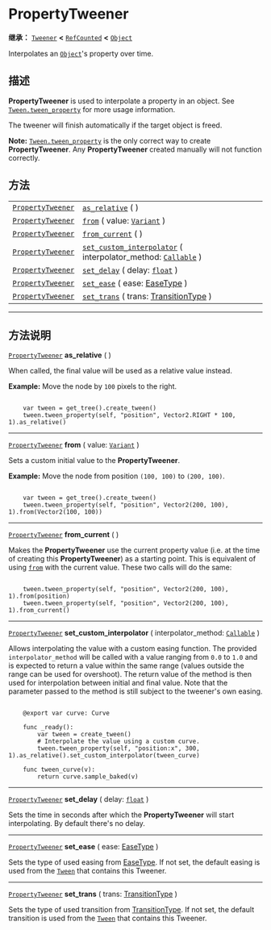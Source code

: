 <!-- ⚠ 请勿编辑本文件 ⚠ -->
<!-- 本文档使用脚本从 WeDot 引擎源码仓库生成。 -->
<!-- 生成脚本：https://github.com/WeDot-Engine/WeDot/tree/master/doc/tools/make_md.py； -->
<!-- 原文件：https://github.com/WeDot-Engine/WeDot/tree/master/doc/classes/PropertyTweener.xml。 -->

<div id="_class_propertytweener"></div>

# PropertyTweener

**继承：** [`Tweener`](class_tweener.md) **<** [`RefCounted`](class_refcounted.md) **<** [`Object`](class_object.md)

Interpolates an [`Object`](class_object.md)'s property over time.

## 描述

**PropertyTweener** is used to interpolate a property in an object. See [`Tween.tween_property`](class_tween.md#class_tween_method_tween_property) for more usage information.

The tweener will finish automatically if the target object is freed.

 **Note:** [`Tween.tween_property`](class_tween.md#class_tween_method_tween_property) is the only correct way to create **PropertyTweener**. Any **PropertyTweener** created manually will not function correctly.

## 方法

|||
|:-:|:--|
| [`PropertyTweener`](class_propertytweener.md) | [`as_relative`](class_propertytweener.md#class_propertytweener_method_as_relative) ( )                                                                              |
| [`PropertyTweener`](class_propertytweener.md) | [`from`](class_propertytweener.md#class_propertytweener_method_from) ( value: [`Variant`](class_variant.md) )                                                       |
| [`PropertyTweener`](class_propertytweener.md) | [`from_current`](class_propertytweener.md#class_propertytweener_method_from_current) ( )                                                                            |
| [`PropertyTweener`](class_propertytweener.md) | [`set_custom_interpolator`](class_propertytweener.md#class_propertytweener_method_set_custom_interpolator) ( interpolator_method: [`Callable`](class_callable.md) ) |
| [`PropertyTweener`](class_propertytweener.md) | [`set_delay`](class_propertytweener.md#class_propertytweener_method_set_delay) ( delay: [`float`](class_float.md) )                                                 |
| [`PropertyTweener`](class_propertytweener.md) | [`set_ease`](class_propertytweener.md#class_propertytweener_method_set_ease) ( ease: [EaseType](#enum_tween_easetype) )                                             |
| [`PropertyTweener`](class_propertytweener.md) | [`set_trans`](class_propertytweener.md#class_propertytweener_method_set_trans) ( trans: [TransitionType](#enum_tween_transitiontype) )                              |

<!-- rst-class:: classref-section-separator -->

---

## 方法说明

<div id="_class_propertytweener_method_as_relative"></div>

[`PropertyTweener`](class_propertytweener.md) **as_relative** ( )<div id="class_propertytweener_method_as_relative"></div>

When called, the final value will be used as a relative value instead.

 **Example:** Move the node by `100` pixels to the right.

```

    var tween = get_tree().create_tween()
    tween.tween_property(self, "position", Vector2.RIGHT * 100, 1).as_relative()
```



<!-- rst-class:: classref-item-separator -->

---

<div id="_class_propertytweener_method_from"></div>

[`PropertyTweener`](class_propertytweener.md) **from** ( value: [`Variant`](class_variant.md) )<div id="class_propertytweener_method_from"></div>

Sets a custom initial value to the **PropertyTweener**.

 **Example:** Move the node from position `(100, 100)` to `(200, 100)`.

```

    var tween = get_tree().create_tween()
    tween.tween_property(self, "position", Vector2(200, 100), 1).from(Vector2(100, 100))
```



<!-- rst-class:: classref-item-separator -->

---

<div id="_class_propertytweener_method_from_current"></div>

[`PropertyTweener`](class_propertytweener.md) **from_current** ( )<div id="class_propertytweener_method_from_current"></div>

Makes the **PropertyTweener** use the current property value (i.e. at the time of creating this **PropertyTweener**) as a starting point. This is equivalent of using [`from`](class_propertytweener.md#class_propertytweener_method_from) with the current value. These two calls will do the same:

```

    tween.tween_property(self, "position", Vector2(200, 100), 1).from(position)
    tween.tween_property(self, "position", Vector2(200, 100), 1).from_current()
```



<!-- rst-class:: classref-item-separator -->

---

<div id="_class_propertytweener_method_set_custom_interpolator"></div>

[`PropertyTweener`](class_propertytweener.md) **set_custom_interpolator** ( interpolator_method: [`Callable`](class_callable.md) )<div id="class_propertytweener_method_set_custom_interpolator"></div>

Allows interpolating the value with a custom easing function. The provided `interpolator_method` will be called with a value ranging from `0.0` to `1.0` and is expected to return a value within the same range (values outside the range can be used for overshoot). The return value of the method is then used for interpolation between initial and final value. Note that the parameter passed to the method is still subject to the tweener's own easing.

```

    @export var curve: Curve
    
    func _ready():
        var tween = create_tween()
        # Interpolate the value using a custom curve.
        tween.tween_property(self, "position:x", 300, 1).as_relative().set_custom_interpolator(tween_curve)
    
    func tween_curve(v):
        return curve.sample_baked(v)
```



<!-- rst-class:: classref-item-separator -->

---

<div id="_class_propertytweener_method_set_delay"></div>

[`PropertyTweener`](class_propertytweener.md) **set_delay** ( delay: [`float`](class_float.md) )<div id="class_propertytweener_method_set_delay"></div>

Sets the time in seconds after which the **PropertyTweener** will start interpolating. By default there's no delay.

<!-- rst-class:: classref-item-separator -->

---

<div id="_class_propertytweener_method_set_ease"></div>

[`PropertyTweener`](class_propertytweener.md) **set_ease** ( ease: [EaseType](#enum_tween_easetype) )<div id="class_propertytweener_method_set_ease"></div>

Sets the type of used easing from [EaseType](#enum_tween_easetype). If not set, the default easing is used from the [`Tween`](class_tween.md) that contains this Tweener.

<!-- rst-class:: classref-item-separator -->

---

<div id="_class_propertytweener_method_set_trans"></div>

[`PropertyTweener`](class_propertytweener.md) **set_trans** ( trans: [TransitionType](#enum_tween_transitiontype) )<div id="class_propertytweener_method_set_trans"></div>

Sets the type of used transition from [TransitionType](#enum_tween_transitiontype). If not set, the default transition is used from the [`Tween`](class_tween.md) that contains this Tweener.

[^virtual]: 本方法通常需要用户覆盖才能生效。
[^const]: 本方法无副作用，不会修改该实例的任何成员变量。
[^vararg]: 本方法除了能接受在此处描述的参数外，还能够继续接受任意数量的参数。
[^constructor]: 本方法用于构造某个类型。
[^static]: 调用本方法无需实例，可直接使用类名进行调用。
[^operator]: 本方法描述的是使用本类型作为左操作数的有效运算符。
[^bitfield]: 这个值是由下列位标志构成位掩码的整数。
[^void]: 无返回值。
